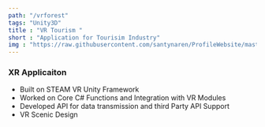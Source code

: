 ```yaml
---
path: "/vrforest"
tags: "Unity3D"
title : "VR Tourism "
short : "Application for Tourisim Industry"
img : "https://raw.githubusercontent.com/santynaren/ProfileWebsite/master/vr.png"
---
```


### XR Applicaiton #

* Built on STEAM VR Unity Framework
* Worked on Core C# Functions and Integration with VR Modules
* Developed API for data transmission and third Party API Support
* VR Scenic Design